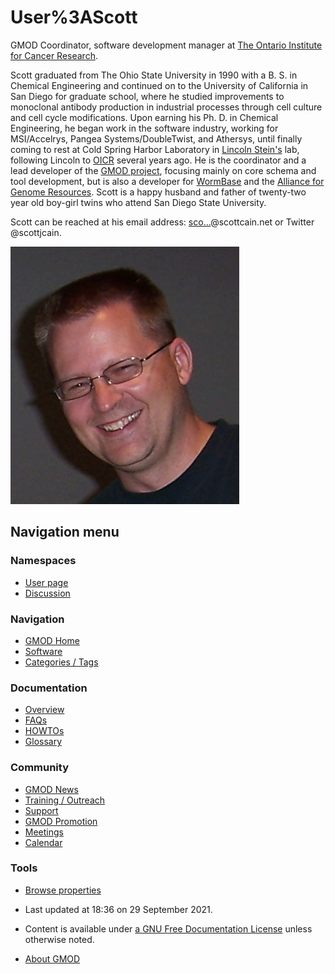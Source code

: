 



<span id="top"></span>




# <span dir="auto">User%3AScott</span>









GMOD Coordinator, software development manager at
<a href="http://oicr.on.ca/" class="external text" rel="nofollow">The
Ontario Institute for Cancer Research</a>.

Scott graduated from The Ohio State University in 1990 with a B. S. in
Chemical Engineering and continued on to the University of California in
San Diego for graduate school, where he studied improvements to
monoclonal antibody production in industrial processes through cell
culture and cell cycle modifications. Upon earning his Ph. D. in
Chemical Engineering, he began work in the software industry, working
for MSI/Accelrys, Pangea Systems/DoubleTwist, and Athersys, until
finally coming to rest at Cold Spring Harbor Laboratory in [Lincoln
Stein's](User%3ALstein "User%3ALstein") lab, following Lincoln to
<a href="http://oicr.on.ca/" class="external text"
rel="nofollow">OICR</a> several years ago. He is the coordinator and a
lead developer of the [GMOD project](Main_Page "Main Page"), focusing
mainly on core schema and tool development, but is also a developer for
<a href="http://wormbase.org/" class="external text"
rel="nofollow">WormBase</a> and the
<a href="http://alliancegenome.org/" class="external text"
rel="nofollow">Alliance for Genome Resources</a>. Scott is a happy
husband and father of twenty-two year old boy-girl twins who attend San
Diego State University.

Scott can be reached at his email address: <a
href="http://mailhide.recaptcha.net/d?k=010I5vtKiZqC1kdmtqmWRRhg==&amp;c=6uiWfNokHIbewa_qGkyAF8Tt0sdX6xy0-BIUTsIkwlA="
class="external text" rel="nofollow">sco...</a>@scottcain.net or Twitter
@scottjcain.

<a href="File:100_5955_1.jpg" class="image"><img
src="https://raw.githubusercontent.com/GMOD/gmod.github.io/main/mediawiki/images/e/e6/100_5955_1.jpg" width="366" height="412"
alt="100 5955 1.jpg" /></a>

  








## Navigation menu



### Namespaces

- <span id="ca-nstab-user"><a href="User%3AScott" accesskey="c" title="View the user page [c]">User
  page</a></span>
- <span id="ca-talk"><a href="User_talk%3AScott" accesskey="t"
  title="Discussion about the content page [t]">Discussion</a></span>


### 



<a href="Main_Page"
style="background-image: url(../images/GMOD-cogs.png);"
title="Visit the main page"></a>


### Navigation



- <span id="n-GMOD-Home">[GMOD Home](Main_Page)</span>
- <span id="n-Software">[Software](GMOD_Components)</span>
- <span id="n-Categories-.2F-Tags">[Categories /
  Tags](Categories)</span>




### Documentation



- <span id="n-Overview">[Overview](Overview)</span>
- <span id="n-FAQs">[FAQs](Category%3AFAQ)</span>
- <span id="n-HOWTOs">[HOWTOs](Category%3AHOWTO)</span>
- <span id="n-Glossary">[Glossary](Glossary)</span>




### Community



- <span id="n-GMOD-News">[GMOD News](GMOD_News)</span>
- <span id="n-Training-.2F-Outreach">[Training /
  Outreach](Training_and_Outreach)</span>
- <span id="n-Support">[Support](Support)</span>
- <span id="n-GMOD-Promotion">[GMOD Promotion](GMOD_Promotion)</span>
- <span id="n-Meetings">[Meetings](Meetings)</span>
- <span id="n-Calendar">[Calendar](Calendar)</span>




### Tools

- <span id="t-smwbrowselink"><a href="Special%3ABrowse/User%3AScott" rel="smw-browse">Browse
  properties</a></span>



- <span id="footer-info-lastmod">Last updated at 18:36 on 29 September
  2021.</span>
<!-- - <span id="footer-info-viewcount">227,399 page views.</span> -->
- <span id="footer-info-copyright">Content is available under
  <a href="http://www.gnu.org/licenses/fdl-1.3.html" class="external"
  rel="nofollow">a GNU Free Documentation License</a> unless otherwise
  noted.</span>

<!-- -->

- <span id="footer-places-about">[About
  GMOD](GMOD%3AAbout "GMOD%3AAbout")</span>

<!-- -->





